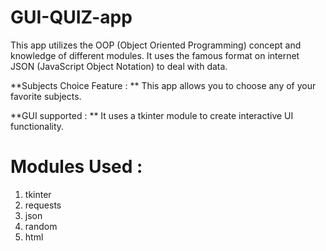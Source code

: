 # GUI-QUIZ-app
  This app utilizes the OOP (Object Oriented Programming) concept and knowledge of different modules.
It uses the famous format on internet JSON (JavaScript Object Notation) to deal with data.

**Subjects Choice Feature : **
This app allows you to choose any of your favorite subjects.

**GUI supported : **
  It uses a tkinter module to create interactive UI functionality.

  # Modules Used :
  1. tkinter
  2. requests
  3. json
  4. random
  5. html

     
